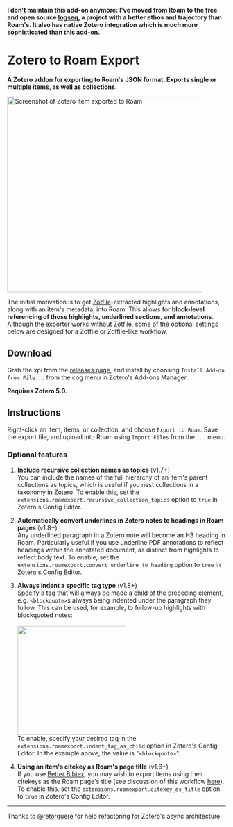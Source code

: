 **I don't maintain this add-on anymore: I've moved from Roam to the free and open source [logseq](https://github.com/logseq), a project with a better ethos and trajectory than Roam's. It also has native Zotero integration which is much more sophisticated than this add-on.**

# Zotero to Roam Export
**A Zotero addon for exporting to Roam's JSON format. Exports single or multiple items, as well as collections.**

<img src="https://user-images.githubusercontent.com/912688/84125772-f691e800-aa34-11ea-8729-a75b41e3dd08.png" alt="Screenshot of Zotero item exported to Roam" width="450" />

The initial motivation is to get [Zotfile](https://zotfile.com)-extracted highlights and annotations, along with an item's metadata, into Roam. This allows for **block-level referencing of those highlights, underlined sections, and annotations**. Although the exporter works without Zotfile, some of the optional settings below are designed for a Zotfile or Zotfile-like workflow.

## Download

Grab the xpi from the [releases page](https://github.com/melat0nin/zotero-roam-export/releases), and install by choosing `Install Add-on from File...` from the cog menu in Zotero's Add-ons Manager.

**Requires Zotero 5.0.**

## Instructions

Right-click an item, items, or collection, and choose `Export to Roam`. Save the export file, and upload into Roam using `Import Files` from the `...` menu.

### Optional features

1. **Include recursive collection names as topics** (v1.7+)<br/>
   You can include the names of the full hierarchy of an item's parent collections as topics, which is useful if you nest collections in a taxonomy in Zotero. To enable this, set the `extensions.roamexport.recursive_collection_topics` option to `true` in Zotero's Config Editor.
   
2. **Automatically convert underlines in Zotero notes to headings in Roam pages** (v1.8+)<br/>
   Any underlined paragraph in a Zotero note will become an H3 heading in Roam. Particularly useful if you use underline PDF annotations to reflect headings within the annotated document, as distinct from highlights to reflect body text. To enable, set the `extensions.roamexport.convert_underline_to_heading` option to `true` in Zotero's Config Editor.
   
3. **Always indent a specific tag type** (v1.8+)<br/>
   Specify a tag that will always be made a child of the preceding element, e.g. `<blockquote>`s always being indented under the paragraph they follow. This can be used, for example, to follow-up highlights with blockquoted notes:<br/><br/><img src="https://user-images.githubusercontent.com/912688/85718009-fdcc1d80-b6e5-11ea-9647-a26921e39589.png" width="250"/><br/>To enable, specify your desired tag in the `extensions.roamexport.indent_tag_as_child` option in Zotero's Config Editor. In the example above, the value is "`<blockquote>`".

2. **Using an item's citekey as Roam's page title** (v1.6+)<br/>
   If you use [Better Bibtex](https://retorque.re/zotero-better-bibtex/), you may wish to export items using their citekeys as the Roam page's title (see discussion of this workflow [here](https://github.com/melat0nin/zotero-roam-export/issues/7)). To enable this, set the `extensions.roamexport.citekey_as_title` option to `true` in Zotero's Config Editor.

---

Thanks to [@retorquere](https://github.com/retorquere/) for help refactoring for Zotero's async architecture.
